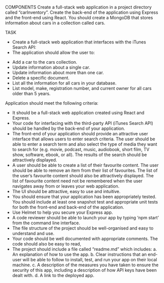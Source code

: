 COMPONENTS
Create a full-stack web application in a project directory called “carInventory”. Create the back-end of the application using Express and the front-end using React. You should create a MongoDB that stores information about cars in a collection called cars.

TASK
* Create a full-stack web application that interfaces with the iTunes Search API:
* The application should allow the user to:
- Add a car to the cars collection.
- Update information about a single car.
- Update information about more than one car.
- Delete a specific document.
- List all the information for all cars in your database.
- List model, make, registration number, and current owner for all cars older than 5 years.

Application should meet the following criteria:

- It should be a full-stack web application created using React and Express.
- Your code for interfacing with the third-party API (iTunes Search API) should be handled by the back-end of your application.
- The front-end of your application should provide an attractive user interface that allows users to enter search criteria. The user should be able to enter a search term and also select the type of media they want to search for (e.g. movie, podcast, music, audiobook, short film, TV show, software, ebook, or all). The results of the search should be attractively displayed.
- A user should be able to create a list of their favourite content. The user should be able to remove an item from their list of favourites. The list of the user’s favourite content should also be attractively displayed. The list of favourite content need not be remembered when the user navigates away from or leaves your web application.
- The UI should be attractive, easy to use and intuitive.
- You should ensure that your application has been appropriately tested. You should include at least one snapshot test and appropriate unit tests for both the front-end and back-end of the application.
- Use Helmet to help you secure your Express app.
- A code reviewer should be able to launch your app by typing ‘npm start’ from the command line interface.
- The file structure of the project should be well-organised and easy to understand and use.
- Your code should be well documented with appropriate comments. The code should also be easy to read,
- The project should include a file called “readme.md” which includes:
a. An explanation of how to use the app.
b. Clear instructions that an end-user will be able to follow to install, test, and run your app on their local machine.
c. A description of the measures you have taken to ensure the security of this app, including a description of how API keys have been dealt with.
d. A link to the deployed app.